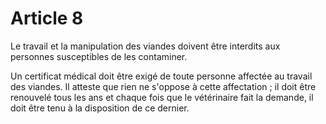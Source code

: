 # Article 8

Le travail et la manipulation des viandes doivent être interdits aux personnes susceptibles de les contaminer.

Un certificat médical doit être exigé de toute personne affectée au travail des viandes. Il atteste que rien ne s'oppose à cette affectation ; il doit être renouvelé tous les ans et chaque fois que le vétérinaire fait la demande, il doit être tenu à la disposition de ce dernier.
